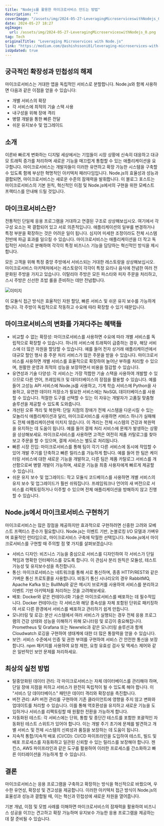 ```yaml
---
title: "Nodejs를 활용한 마이크로서비스 만드는 방법"
description: ""
coverImage: "/assets/img/2024-05-27-LeveragingMicroserviceswithNodejs_0.png"
date: 2024-05-27 18:27
ogImage: 
  url: /assets/img/2024-05-27-LeveragingMicroserviceswithNodejs_0.png
tag: Tech
originalTitle: "Leveraging Microservices with Node.js"
link: "https://medium.com/@ashishssoni01/leveraging-microservices-with-node-js-63cf8045db7c"
isUpdated: true
---
```





## 궁극적인 확장성과 민첩성의 해제

마이크로서비스는 거대한 앱을 독립적인 서비스로 분할합니다. Node.js와 함께 사용하면 다음과 같은 이점을 얻을 수 있습니다:

- 개별 서비스의 확장
- 각 서비스에 최적의 기술 스택 사용
- 내구성을 위해 장애 격리
- 병렬 개발을 통한 빠른 전달
- 쉬운 유지보수 및 업그레이드

## 소개

<div class="content-ad"></div>

이른바 빠르게 변화하는 디지털 세상에서는 기업들이 시장 상황에 신속히 대응하고 대규모 트래픽 증가를 처리하며 새로운 기능을 매끄럽게 통합할 수 있는 애플리케이션을 요구합니다. 마이크로서비스는 개발자들이 이러한 유연하고 확장 가능한 시스템을 구축할 수 있도록 함께 부상한 혁명적인 아키텍처 패러다임입니다. Node.js의 효율성과 성능과 결합되면, 마이크로서비스는 새로운 수준의 잠재력을 발휘합니다. 이 블로그 포스트는 마이크로서비스의 기본 원칙, 혁신적인 이점 및 Node.js에서의 구현을 위한 모베스트 프랙티스를 안내해 드릴 것입니다.

## 마이크로서비스란?

전통적인 단일체 응용 프로그램을 거대하고 연결된 구조로 상상해보십시오. 여기에서 각 구성 요소는 꽉 결합되어 있고 서로 의존적입니다. 애플리케이션의 일부를 변경하거나 특정 부분을 확장하는 것은 어려운 일이 됩니다. 심지어 미세한 조정이라도 전체 시스템 전반에 파급 효과를 일으킬 수 있습니다. 마이크로서비스는 애플리케이션을 더 작고 독립적인 서비스로 분해하여 각각이 특정 비즈니스 기능을 담당하는 혁신적인 방식을 제시합니다.

모든 고객을 위해 특정 중앙 주방에서 서비스되는 거대한 레스토랑을 상상해보십시오. 마이크로서비스 아키텍처에서는 레스토랑이 각각이 특정 요리나 음식에 전념한 여러 전문화된 주방을 가지고 있습니다. 이탈리아 주방은 모든 파스타와 피자 주문을 처리하고, 스시 주방은 신선한 초밥 롤을 준비하는 데만 전념합니다.

<div class="content-ad"></div>

![이미지](/assets/img/2024-05-27-LeveragingMicroserviceswithNodejs_0.png)

이 모듈식 접근 방식은 효율적인 자원 할당, 빠른 서비스 및 쉬운 유지 보수를 가능하게 합니다. 각 주방이 독립적으로 작동하고 수요에 따라 확장할 수 있기 때문입니다.

## 마이크로서비스의 변화를 가져다주는 혜택들

- 비교할 수 없는 확장성: 마이크로서비스를 사용하면 수요에 따라 개별 서비스를 독립적으로 확장할 수 있습니다. 하나의 서비스에 트래픽이 급증하는 경우, 해당 서비스에 더 많은 자원을 할당할 수 있습니다. 예를 들어 전자 상거래 애플리케이션에서 대규모 할인 행사 중 주문 처리 서비스가 많은 주문을 받을 수 있습니다. 마이크로서비스를 사용하면 개별 서비스를 효율적으로 확장하여 늘어난 부하를 처리할 수 있으며, 원활한 운영과 최적의 성능을 보장하면서 비용을 절감할 수 있습니다.
- 유연성과 기술 다양성: 각 서비스는 가장 적합한 기술 스택을 사용하여 개발할 수 있으므로 다른 언어, 프레임워크 및 데이터베이스의 장점을 활용할 수 있습니다. 예를 들어 고성능 API 서비스에 Node.js를 사용하고, 기계 학습 서비스에 Python을 사용하고, 유연한 데이터 저장소가 필요한 서비스에는 NoSQL 데이터베이스를 사용할 수 있습니다. 적절한 도구를 선택할 수 있는 이 자유는 개발자가 고품질 맞춤형 솔루션을 제공할 수 있도록 도와줍니다.
- 개선된 오류 격리 및 복원력: 단일 지점의 장애가 전체 시스템을 다운시킬 수 있는 모놀리식 애플리케이션과 달리, 마이크로서비스를 사용하면 서비스 하나가 실패해도 전체 애플리케이션에 미치지 않습니다. 이 격리는 전체 시스템의 건강과 복원력을 유지하는 데 도움이 됩니다. 예를 들어 결제 처리 서비스에 문제가 발생하는 상황을 상상해보세요. 마이크로서비스를 사용하면 고객은 여전히 제품 카탈로그를 찾아보고 주문을 할 수 있으며, 결제 서비스는 별도로 처리됩니다.
- 빠른 시장 진입: 마이크로서비스를 통해 팀이 각기 다른 서비스에 동시에 작업할 수 있어 개발 주기를 단축하고 빠른 릴리스를 가능하게 합니다. 예를 들어 한 팀은 케이터링 서비스에 대한 새로운 기능을 개발하고, 다른 팀은 제품 카탈로그 서비스를 개선함으로써 병렬 개발이 가능하며, 새로운 기능을 최종 사용자에게 빠르게 제공할 수 있습니다.
- 쉬운 유지 보수 및 업그레이드: 작고 모듈식 코드베이스를 사용하면 개별 서비스의 유지 보수 및 업그레이드가 훨씬 쉬워집니다. 프레임워크나 언어의 새 버전으로 서비스를 리팩토링하거나 이주할 수 있으며 전체 애플리케이션을 방해하지 않고 진행할 수 있습니다.

<div class="content-ad"></div>

## Node.js에서 마이크로서비스 구현하기

마이크로서비스는 많은 장점을 제공하지만 효과적으로 구현하려면 신중한 고려와 모베스트 프랙티스 준수가 필요합니다. Node.js는 이벤트 기반, 논블로킹 I/O 모델과 가벼우며 효율적인 런타임으로, 마이크로서비스 구축에 탁월한 선택입니다. Node.js에서 마이크로서비스를 구현할 때 주의할 점 몇 가지를 살펴보겠습니다:

- 서비스 디자인: 비즈니스 기능을 중심으로 서비스를 디자인하여 각 서비스가 단일 책임과 명확한 인터페이스를 갖도록 합니다. 이 관심사 분리 원칙은 모듈성, 테스트 가능성 및 유지보수성을 촉진합니다.
- 통신: 마이크로서비스는 네트워크를 통해 서로 통신하며, 종종 HTTP/REST와 같은 가벼운 통신 프로토콜을 사용합니다. 비동기 통신 시나리오의 경우 RabbitMQ, Apache Kafka 또는 BullMq와 같은 메시지 브로커를 사용하여 서비스를 분리하고 이벤트 기반 아키텍처를 처리하는 것을 고려해보세요.
- 배포: Docker와 같은 컨테이너화 기술은 마이크로서비스를 배포하는 데 필수적입니다. Docker 컨테이너는 각 서비스와 해당 종속성을 자체 포함된 단위로 패키징하여 서로 다른 환경에서 서비스를 배포하고 관리하기 쉽게 만듭니다.
- 모니터링 및 로깅: 분산 시스템에서 여러 서비스가 실행되는 경우 전체 응용 프로그램의 건강 상태와 성능을 이해하기 위해 모니터링 및 로깅이 중요해집니다. Prometheus 및 Grafana 또는 Newrelic과 같은 모니터링 솔루션과 함께 Cloudwatch 로깅을 구현하여 생태계에 대한 더 많은 통찰력을 얻을 수 있습니다.
- 보안: 서비스 수준에서 인증 및 권한 부여를 구현하여 서비스 간 안전한 통신을 보장합니다. npm 패키지를 사용하여 요청 제한, 요청 유효성 검사 및 액세스 제어와 같은 일반적인 보안 문제를 처리하세요.

## 최상의 실천 방법

<div class="content-ad"></div>

- 탈중앙화된 데이터 관리: 각 마이크로서비스는 자체 데이터베이스를 관리해야 하며, 단일 장애 지점을 피하고 서비스가 완전히 독립적이 될 수 있도록 해야 합니다. 이 "서비스 당 데이터베이스" 패턴은 데이터 격리와 확장성을 촉진합니다.
- 버전 관리: API 버전 관리를 구현하여 기존 클라이언트에 영향을 주지 않고 변화와 업데이트를 처리할 수 있습니다. 이를 통해 역호환성을 유지하고 새로운 기능을 도입하거나 서비스를 리팩토링할 때 원활한 전환을 가능하게 합니다.
- 자동화된 테스트: 각 서비스에는 단위, 통합 및 종단간 테스트를 포함한 포괄적인 자동화된 테스트 스위트가 있어야 합니다. 이는 개발 주기 초기에 문제를 발견하고 개별 서비스 및 전체 시스템의 신뢰성과 품질을 보장하는 데 도움이 됩니다.
- 지속적 통합/지속적 배포 (CI/CD): CI/CD 파이프라인을 도입하여 테스트, 빌드 및 배포 프로세스를 자동화하고 일관된 신뢰할 수 있는 릴리스를 보장해야 합니다. 젠킨스, AWS 파이프라인과 같은 도구를 활용하여 이러한 프로세스를 간소화하고 빠른 이터레이션을 가능하게 할 수 있습니다.

## 결론

마이크로서비스는 응용 프로그램을 구축하고 확장하는 방식을 혁신적으로 바꿨으며, 우수한 유연성, 확장성 및 견고성을 제공합니다. 이러한 아키텍처 접근 방식이 Node.js의 효율성과 성능과 결합될 때, 이는 혁신과 민첩성에 새로운 차원을 열어줍니다.

기본 개념, 이점 및 모범 사례를 이해하면 마이크로서비스의 잠재력을 활용하여 비즈니스 성공을 이끄는 견고하고 확장 가능하며 유지보수 가능한 응용 프로그램을 제공하는 데 잘 준비될 수 있습니다.